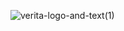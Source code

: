 ![verita-logo-and-text(1)](https://github.com/enzious/fuzion-verita/assets/4645608/c0915e29-4813-4649-b313-1f4b0eff3115)
